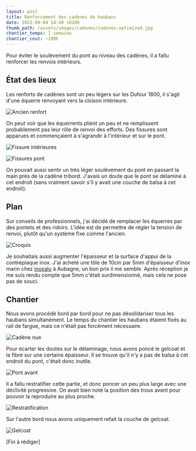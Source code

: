 ```yaml
---
layout: post
title: Renforcement des cadènes de haubans
date: 2022-09-04 14:49 +0200
thumb_path: /assets/images/cadenes/cadenes-optimized.jpg
chantier_temps: 1 semaine
chantier_cout: ~100€
---
```


Pour éviter le soulèvement du pont au niveau des cadènes, il a fallu renforcer les renvois intérieurs.

## État des lieux

Les renforts de cadènes sont un peu légers sur les Dufour 1800, il s'agit d'une équerre renvoyant vers la cloison intérieure.

![Ancien renfort](/assets/images/cadenes/ancien-renfort-optimized.jpg)

On peut voir que les équerrents plient un peu et ne remplissent probablement pas leur rôle de renvoi des efforts. Des fissures sont apparues et commençaient à s'agrandir à l'intérieur et sur le pont.

![Fissure intérieures](/assets/images/cadenes/fissure-interieure-optimized.jpg)

![Fissures pont](/assets/images/cadenes/fissure-pont-optimized.jpg)

On pouvait aussi sentir un très léger soulèvement du pont en passant la main près de la cadène tribord. J'avais un doute que le pont se délamine à cet endroit (sans vraiment savoir s'il y avait une couche de balsa à cet endroit).

## Plan

Sur conseils de professionnels, j'ai décidé de remplacer les équerres par des pontets et des ridoirs. L'idée est de permettre de régler la tension de renvoi, plutôt qu'un système fixe comme l'ancien.

![Croquis](/assets/images/cadenes/croquis-optimized.jpg)

Je souhaitais aussi augmenter l'épaisseur et la surface d'appui de la contreplaque inox. J'ai acheté une tôle de 10cm par 5mm d'épaisseur d'inox marin chez [inoxalu](https://www.inoxalu.fr/Categories/21-inox-316l-marine-toles-a-la-coupe-brut) à Aubagne, un bon prix il me semble. Après réception je me suis rendu compte que 5mm c'était surdimensionné, mais cela ne pose pas de souci.

## Chantier

Nous avons procédé bord par bord pour ne pas désolidariser tous les haubans simultanément. Le temps du chantier les haubans étaient fixés au rail de fargue, mais ce n'était pas forcément nécessaire.

![Cadène nue](/assets/images/cadenes/cadene-nue-optimized.jpg)

Pour écarter les doutes sur le délaminage, nous avons poncé le gelcoat et la fibre sur une certaine épaisseur. Il se trouve qu'il n'y a pas de balsa à cet endroit du pont, c'était donc inutile.

![Pont avant](/assets/images/cadenes/pont-avant-optimized.jpg)

Il a fallu restratifier cette partie, et donc poncer un peu plus large avec une déclivité progressive. On avait bien noté la position des trous avant pour pouvoir la reproduire au plus proche.

![Restratification](/assets/images/cadenes/restratification-optimized.jpg)

Sur l'autre bord nous avons uniquement refait la couche de gelcoat.

![Gelcoat](/assets/images/cadenes/gelcoat-optimized.jpg)



[Fin à rédiger]








